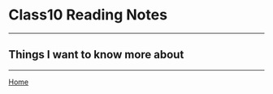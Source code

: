 # Class10 Reading Notes


----

## Things I want to know more about

----
[Home](https://github.com/MISalz/401_Reading_Notes/blob/main/README.md)